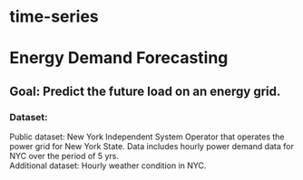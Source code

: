 # time-series

# Energy Demand Forecasting
## Goal: Predict the future load on an energy grid.

### Dataset:
Public dataset: New York Independent System Operator that operates the power grid for New York State. Data includes hourly power demand data for NYC over the period of 5 yrs.<br>
Additional dataset: Hourly weather condition in NYC.